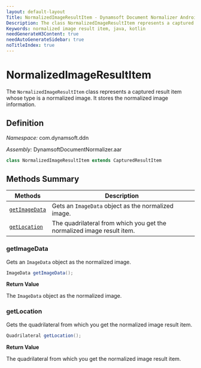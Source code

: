 ```yaml
---
layout: default-layout
Title: NormalizedImageResultItem - Dynamsoft Document Normalizer Android SDK API Reference
Description: The class NormalizedImageResultItem represents a captured result item whose type is a normalized image. It stores the normalized image information.
Keywords: normalized image result item, java, kotlin
needGenerateH3Content: true
needAutoGenerateSidebar: true
noTitleIndex: true
---
```


# NormalizedImageResultItem

The `NormalizedImageResultItem` class represents a captured result item whose type is a normalized image. It stores the normalized image information.

## Definition

*Namespace:* com.dynamsoft.ddn

*Assembly:* DynamsoftDocumentNormalizer.aar

```java
class NormalizedImageResultItem extends CapturedResultItem
```

## Methods Summary

| Methods | Description |
| ---------- | ----------- |
| [`getImageData`](#getimagedata) | Gets an `ImageData` object as the normalized image. |
| [`getLocation`](#getlocation) | The quadrilateral from which you get the normalized image result item. |

### getImageData

Gets an `ImageData` object as the normalized image.

```java
ImageData getImageData();
```

**Return Value**

The `ImageData` object as the normalized image.

### getLocation

Gets the quadrilateral from which you get the normalized image result item.

```java
Quadrilateral getLocation();
```

**Return Value**

The quadrilateral from which you get the normalized image result item.

